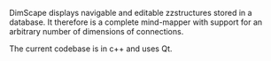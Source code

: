 DimScape displays navigable and editable zzstructures stored in a database. It therefore is a complete mind-mapper with support for an arbitrary number of dimensions of connections.

The current codebase is in c++ and uses Qt.